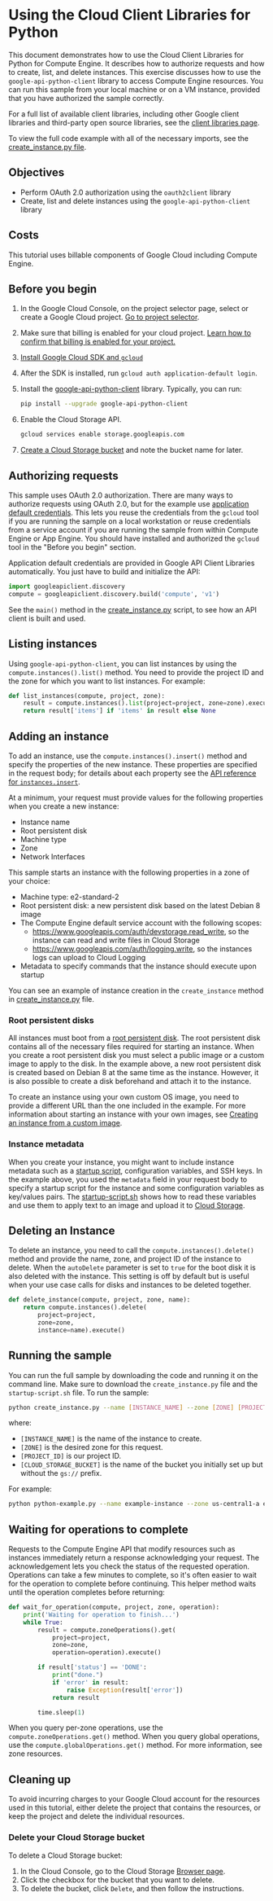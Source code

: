# Using the Cloud Client Libraries for Python

This document demonstrates how to use the Cloud Client Libraries for Python for Compute Engine. 
It describes how to authorize requests and how to create, list, and delete instances. 
This exercise discusses how to use the `google-api-python-client` library to access Compute Engine 
resources. You can run this sample from your local machine or on a VM instance, provided that 
you have authorized the sample correctly.

For a full list of available client libraries, including other Google client libraries and 
third-party open source libraries, see the [client libraries page](https://cloud.google.com/compute/docs/api/libraries).

To view the full code example with all of the necessary imports, see the [create_instance.py file](create_instance.py).

## Objectives

 * Perform OAuth 2.0 authorization using the `oauth2client` library
 * Create, list and delete instances using the `google-api-python-client` library

## Costs

This tutorial uses billable components of Google Cloud including Compute Engine.

## Before you begin

1. In the Google Cloud Console, on the project selector page, select or create a Google Cloud project.
   [Go to project selector](https://console.cloud.google.com/projectselector2/home/dashboard).
1. Make sure that billing is enabled for your cloud project. 
   [Learn how to confirm that billing is enabled for your project.](https://cloud.google.com/billing/docs/how-to/modify-project)
1. [Install Google Cloud SDK and `gcloud`](https://cloud.google.com/sdk)
1. After the SDK is installed, run `gcloud auth application-default login`.
1. Install the [google-api-python-client](http://github.com/googleapis/google-api-python-client) library. Typically, you can run:
   
   ```bash
   pip install --upgrade google-api-python-client
   ```

1. Enable the Cloud Storage API.
   ```bash
   gcloud services enable storage.googleapis.com
   ```
1. [Create a Cloud Storage bucket](https://cloud.google.com/storage/docs/creating-buckets) and note the bucket name for later.

## Authorizing requests

This sample uses OAuth 2.0 authorization. There are many ways to authorize requests using OAuth 2.0,
but for the example use [application default credentials](https://developers.google.com/accounts/docs/application-default-credentials). This lets you reuse the credentials from 
the `gcloud` tool if you are running the sample on a local workstation or reuse credentials from a 
service account if you are running the sample from within Compute Engine or App Engine. You should 
have installed and authorized the `gcloud` tool in the "Before you begin" section.

Application default credentials are provided in Google API Client Libraries automatically. 
You just have to build and initialize the API:

```python
import googleapiclient.discovery
compute = googleapiclient.discovery.build('compute', 'v1')
```

See the `main()` method in the [create_instance.py](create_instance.py) script, to see how an API
client is built and used.

## Listing instances

Using `google-api-python-client`, you can list instances by using the `compute.instances().list()` method. 
You need to provide the project ID and the zone for which you want to list instances. For example:

```python
def list_instances(compute, project, zone):
    result = compute.instances().list(project=project, zone=zone).execute()
    return result['items'] if 'items' in result else None
```

## Adding an instance

To add an instance, use the `compute.instances().insert()` method and specify the properties of the new 
instance. These properties are specified in the request body; for details about each property see 
the [API reference for `instances.insert`](https://cloud.google.com/compute/docs/reference/latest/instances/insert).

At a minimum, your request must provide values for the following properties when you create a new 
instance:

* Instance name
* Root persistent disk
* Machine type
* Zone
* Network Interfaces

This sample starts an instance with the following properties in a zone of your choice:

* Machine type: e2-standard-2
* Root persistent disk: a new persistent disk based on the latest Debian 8 image
* The Compute Engine default service account with the following scopes:
  * https://www.googleapis.com/auth/devstorage.read_write, so the instance can read and write files in Cloud Storage
  * https://www.googleapis.com/auth/logging.write, so the instances logs can upload to Cloud Logging
* Metadata to specify commands that the instance should execute upon startup

You can see an example of instance creation in the `create_instance` method in [create_instance.py](create_instance.py) file.

### Root persistent disks

All instances must boot from a [root persistent disk](https://cloud.google.com/compute/docs/disks/create-root-persistent-disks).
The root persistent disk contains all of the necessary files required for starting an instance. 
When you create a root persistent disk you must select a public image or a custom image to apply to 
the disk. In the example above, a new root persistent disk is created based on Debian 8 at the same 
time as the instance. However, it is also possible to create a disk beforehand and attach it to the 
instance.

To create an instance using your own custom OS image, you need to provide a different URL than 
the one included in the example. For more information about starting an instance with your own 
images, see [Creating an instance from a custom image](https://cloud.google.com/compute/docs/instances/create-start-instance#creating_an_instance_from_a_custom_image).



### Instance metadata

When you create your instance, you might want to include instance metadata such as a [startup script](https://cloud.google.com/compute/docs/startupscript), 
configuration variables, and SSH keys. In the example above, you used the `metadata` field in your 
request body to specify a startup script for the instance and some configuration variables as 
key/values pairs. The [startup-script.sh](startup-script.sh) shows how to read these variables and use them 
to apply text to an image and upload it to [Cloud Storage](https://cloud.google.com/storage).

## Deleting an Instance

To delete an instance, you need to call the `compute.instances().delete()` method and provide the name, 
zone, and project ID of the instance to delete. When the `autoDelete` parameter is set to `true` for the 
boot disk it is also deleted with the instance. This setting is off by default but is 
useful when your use case calls for disks and instances to be deleted together.

```python
def delete_instance(compute, project, zone, name):
    return compute.instances().delete(
        project=project,
        zone=zone,
        instance=name).execute()
```

## Running the sample

You can run the full sample by downloading the code and running it on the command line. Make sure 
to download the `create_instance.py` file and the `startup-script.sh` file. To run the sample:

```bash
python create_instance.py --name [INSTANCE_NAME] --zone [ZONE] [PROJECT_ID] [CLOUD_STORAGE_BUCKET]
```

where:

* `[INSTANCE_NAME]` is the name of the instance to create.
* `[ZONE]` is the desired zone for this request.
* `[PROJECT_ID]` is our project ID.
* `[CLOUD_STORAGE_BUCKET]` is the name of the bucket you initially set up but without the `gs://` prefix.

For example:

```bash
python python-example.py --name example-instance --zone us-central1-a example-project my-gcs-bucket
```

## Waiting for operations to complete

Requests to the Compute Engine API that modify resources such as instances immediately return a 
response acknowledging your request. The acknowledgement lets you check the status of the requested 
operation. Operations can take a few minutes to complete, so it's often easier to wait for the 
operation to complete before continuing. This helper method waits until the operation completes 
before returning:

```python
def wait_for_operation(compute, project, zone, operation):
    print('Waiting for operation to finish...')
    while True:
        result = compute.zoneOperations().get(
            project=project,
            zone=zone,
            operation=operation).execute()

        if result['status'] == 'DONE':
            print("done.")
            if 'error' in result:
                raise Exception(result['error'])
            return result

        time.sleep(1)
```

When you query per-zone operations, use the `compute.zoneOperations.get()` method. When you query global 
operations, use the `compute.globalOperations.get()` method. For more information, see zone resources.

## Cleaning up

To avoid incurring charges to your Google Cloud account for the resources used in this tutorial, 
either delete the project that contains the resources, or keep the project and delete the 
individual resources.

### Delete your Cloud Storage bucket

To delete a Cloud Storage bucket:
1. In the Cloud Console, go to the Cloud Storage [Browser page](https://console.cloud.google.com/storage/browser).
1. Click the checkbox for the bucket that you want to delete.
1. To delete the bucket, click `Delete`, and then follow the instructions.
